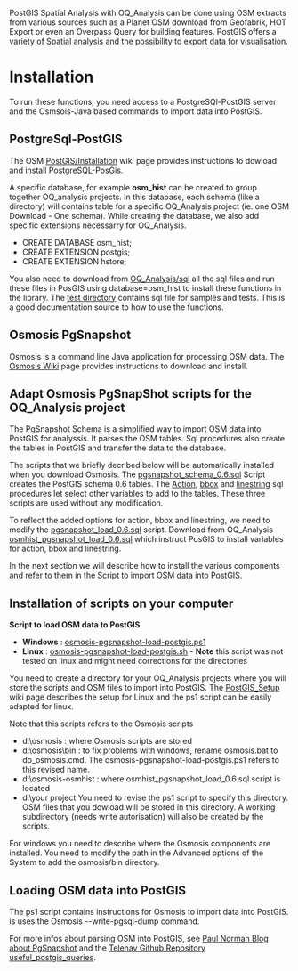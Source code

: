 PostGIS Spatial Analysis with OQ_Analysis can be done using OSM extracts from various sources such as a Planet OSM download from Geofabrik, HOT Export or even an Overpass Query for building features. PostGIS offers a variety of Spatial analysis and the possibility to export data for visualisation.

# Installation

To run these functions, you need access to a PostgreSQl-PostGIS server and the Osmsois-Java based commands to import data into PostGIS.

## PostgreSql-PostGIS

The OSM [PostGIS/Installation](https://wiki.openstreetmap.org/wiki/PostGIS/Installation) wiki page provides instructions to dowload and install PostgreSQL-PosGis.  

A specific database, for example **osm_hist** can be created to group together OQ_analysis projects. In this database, each schema (like a directory) will contains table for a specific OQ_Analysis project (ie. one OSM Download - One schema).  While creating the database, we also add specific extensions necessarry for OQ_Analysis.

 -   CREATE DATABASE osm_hist;
 -   CREATE EXTENSION postgis;
 -   CREATE EXTENSION hstore;

You also need to download from  [OQ_Analysis/sql](https://github.com/pierzen/OQ_Analysis/tree/master/sql) all the sql files and run these files in PosGIS using database=osm_hist to install these functions in the library. The [test directory](https://github.com/pierzen/OQ_Analysis/tree/master/test) contains sql file for samples and tests. This is a good documentation source to how to use the functions.

## Osmosis PgSnapshot

Osmosis is a command line Java application for processing OSM data. The [Osmosis Wiki](https://wiki.openstreetmap.org/wiki/Osmosis) page provides instructions to download and install.

## Adapt Osmosis PgSnapShot scripts for the OQ_Analysis project

The PgSnapshot Schema is a simplified way to import OSM data into PostGIS for analyssis. It parses the OSM tables. Sql procedures also create the tables in PostGIS and transfer the data to the database.

The scripts that we briefly decribed below will be automatically installed when you download Osmosis. The [pgsnapshot_schema_0.6.sql](https://github.com/openstreetmap/osmosis/blob/master/package/script/pgsnapshot_schema_0.6.sql) Script creates the PostGIS schema 0.6 tables. The [Action](https://github.com/openstreetmap/osmosis/blob/master/package/script/pgsnapshot_schema_0.6_action.sql), [bbox](https://github.com/openstreetmap/osmosis/blob/master/package/script/pgsnapshot_schema_0.6_bbox.sql) and [linestring](https://github.com/openstreetmap/osmosis/blob/master/package/script/pgsnapshot_schema_0.6_linestring.sql) sql procedures let select other variables to add to the tables.  These three scripts are used without any modification.

To reflect the added options for action, bbox and linestring, we need to modify the [pgsnapshot_load_0.6.sql](https://github.com/openstreetmap/osmosis/blob/master/package/script/pgsnapshot_load_0.6.sql) script.  Download from OQ_Analysis [osmhist_pgsnapshot_load_0.6.sql](https://github.com/pierzen/OQ_Analysis/blob/master/script/osmhist_pgsnapshot_load_0.6.sql) which instruct PosGIS to install variables for action, bbox and linestring.

In the next section we will describe how to install the various components and refer to them in the Script to import OSM data into PostGIS.

## Installation of scripts on your computer

**Script to load OSM data to PostGIS**
- **Windows** :  [osmosis-pgsnapshot-load-postgis.ps1](https://github.com/pierzen/OQ_Analysis/blob/master/script/osmosis-pgsnapshot-load-postgis.ps1)
- **Linux** : [osmosis-pgsnapshot-load-postgis.sh](https://github.com/pierzen/OQ_Analysis/blob/master/script/osmosis-pgsnapshot-load-postgis.sh)  - **Note** this script was not tested on linux and might need corrections for the directories

You need  to create a directory for your OQ_Analysis projects where you will store the scripts and OSM files to import into PostGIS.  The [PostGIS_Setup](https://wiki.openstreetmap.org/wiki/Osmosis/PostGIS_Setup) wiki page describes the setup for Linux and the ps1 script can be easily adapted for linux.

Note that this scripts refers to the Osmosis scripts 
- d:\osmosis  : where Osmosis scripts are stored
- d:\osmosis\bin : to fix problems with windows, rename osmosis.bat to do_osmosis.cmd. The osmosis-pgsnapshot-load-postgis.ps1 refers to this revised name.
- d:\osmosis-osmhist : where  osmhist_pgsnapshot_load_0.6.sql script is located
- d:\your project You need to revise the ps1 script to specify this directory.  OSM files that you dowload will be stored in this directory.  A working subdirectory (needs write autorisation) will also be created by the scripts.

For windows you need to describe where the Osmosis components are installed. You need to modify the path in the Advanced options of the System to add the osmosis/bin directory.  


## Loading OSM data into PostGIS

The ps1 script contains instructions for Osmosis to import data into PostGIS. is uses the Osmosis --write-pgsql-dump command.
    
For more infos about parsing OSM into PostGIS, see [Paul Norman Blog about PgSnapshot](https://www.paulnorman.ca/blog/2011/11/loading-a-pgsnapshot-schema-with-a-planet-take-2/) and the [Telenav Github Repository useful_postgis_queries](https://github.com/TelenavMapping/useful_postgis_queries).
